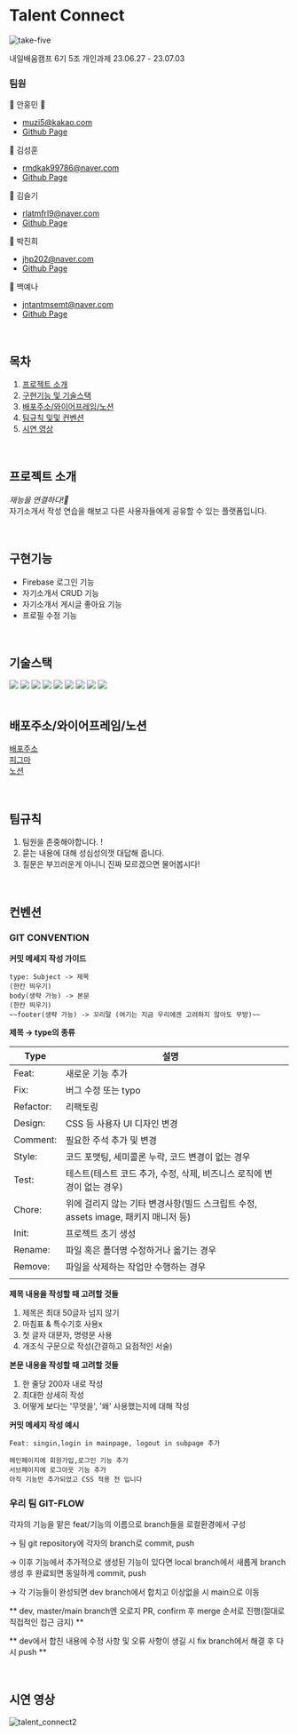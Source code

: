# Talent Connect
![take-five](https://github.com/kimseulgi-creator/TodoList/assets/78592995/f34ca3b5-4f98-4a18-82fb-c2440b567baf)

내일배움캠프 6기 5조 개인과제 23.06.27 - 23.07.03

### 팀원

📌 안홍민 **👑**
- muzi5@kakao.com
- [Github Page](https://github.com/muzi55)

📌 김성훈
- rmdkak99786@naver.com
- [Github Page](https://github.com/rmdkak)

📌 김슬기
- rlatmfrl9@naver.com
- [Github Page](https://github.com/kimseulgi-creator)

📌 박진희
- jhp202@naver.com
- [Github Page](https://github.com/ZINY020)

📌 백예나
- jntantmsemt@naver.com
- [Github Page](https://github.com/whybwhyd)

<br />

## 목차

1. [프로젝트 소개](#프로젝트-소개)
2. [구현기능 및 기술스택](#구현기능)
3. [배포주소/와이어프레임/노션](#배포주소/와이어프레임/노션)
5. [팀규칙 및및 컨벤션](#팀규칙)
6. [시연 영상](#시연-영상)


<br />

## 프로젝트 소개

*재능을 연결하다!🔗*<br />
자기소개서 작성 연습을 해보고 다른 사용자들에게 공유할 수 있는 플랫폼입니다.

<br />

## 구현기능

- Firebase 로그인 기능
- 자기소개서 CRUD 기능
- 자기소개서 게시글 좋아요 기능
- 프로필 수정 기능

<br />

## 기술스택

<div>
  <img src="https://img.shields.io/badge/javascript-F7DF1E?style=flat&logo=javascript&logoColor=white"/>
  <img src="https://img.shields.io/badge/react-61DAFB?style=flat&logo=react&logoColor=white"/>
  <img src="https://img.shields.io/badge/redux-764ABC?style=flat&logo=redux&logoColor=white" />
  <img src="https://img.shields.io/badge/firebase-FFCA28?style=flat&logo=firebase&logoColor=white" />
	<img src="https://img.shields.io/badge/styledcomponents-DB7093?style=flat&logo=styledcomponents&logoColor=white" />
  <img src="https://img.shields.io/badge/.ENV-ECD53F?style=flat&logo=dotenv&logoColor=white" />
	<img src="https://img.shields.io/badge/figma-F24E1E?style=flat&logo=figma&logoColor=white" />
	<img src="https://img.shields.io/badge/git-F05032?style=flat&logo=git&logoColor=white" />
	<img src="https://img.shields.io/badge/github-181717?style=flat&logo=github&logoColor=white" />
</div>

<br />

## 배포주소/와이어프레임/노션

[배포주소](https://take-five-nu.vercel.app/)<br />
[피그마](https://www.figma.com/file/wSCTcHfKxT2cn55fpiYT2A/Untitled?type=design&node-id=0%3A1&mode=design&t=YqQ3c2tqTji6Ircl-1/)<br />
[노션](https://www.notion.so/take-five-4c21411bacab425681030199b2efcbe4/)

<br />

## 팀규칙

1. 팀원을 존중해야합니다. !
2. 묻는 내용에 대해 성심성의껏 대답해 줍니다.
3. 질문은 부끄러운게 아니니 진짜 모르겠으면 물어봅시다!

<br />

## 컨벤션

### GIT CONVENTION

**커밋 메세지 작성 가이드**

```
type: Subject -> 제목
(한칸 띄우기)
body(생략 가능) -> 본문
(한칸 띄우기)
~~footer(생략 가능) -> 꼬리말 (여기는 지금 우리에겐 고려하지 않아도 무방)~~
```

**제목 → type의 종류**

| Type      | 설명                                                                               |     |
| --------- | ---------------------------------------------------------------------------------- | --- |
| Feat:     | 새로운 기능 추가                                                                   |     |
| Fix:      | 버그 수정 또는 typo                                                                |     |
| Refactor: | 리팩토링                                                                           |     |
| Design:   | CSS 등 사용자 UI 디자인 변경                                                       |     |
| Comment:  | 필요한 주석 추가 및 변경                                                           |     |
| Style:    | 코드 포맷팅, 세미콜론 누락, 코드 변경이 없는 경우                                  |     |
| Test:     | 테스트(테스트 코드 추가, 수정, 삭제, 비즈니스 로직에 변경이 없는 경우)             |     |
| Chore:    | 위에 걸리지 않는 기타 변경사항(빌드 스크립트 수정, assets image, 패키지 매니저 등) |     |
| Init:     | 프로젝트 초기 생성                                                                 |     |
| Rename:   | 파일 혹은 폴더명 수정하거나 옮기는 경우                                            |     |
| Remove:   | 파일을 삭제하는 작업만 수행하는 경우                                               |     |
|           |                                                                                    |     |

**제목 내용을 작성할 때 고려할 것들**

1. 제목은 최대 50글자 넘지 않기
2. 마침표 & 특수기호 사용x
3. 첫 글자 대문자, 명령문 사용
4. 개조식 구문으로 작성(간결하고 요점적인 서술)

**본문 내용을 작성할 때 고려할 것들**

1. 한 줄당 200자 내로 작성
2. 최대한 상세히 작성
3. 어떻게 보다는 '무엇을', '왜' 사용했는지에 대해 작성

**커밋 메세지 작성 예시**

```
Feat: singin,login in mainpage, logout in subpage 추가

메인페이지에 회원가입,로그인 기능 추가
서브페이지에 로그아웃 기능 추가
아직 기능만 추가되었고 CSS 적용 전 입니다
```

### 우리 팀 GIT-FLOW

각자의 기능을 맡은 feat/기능의 이름으로 branch들을 로컬환경에서 구성

→ 팀 git repository에 각자의 branch로 commit, push

→ 이후 기능에서 추가적으로 생성된 기능이 있다면 local branch에서 새롭게 branch 생성 후 완료되면 동일하게 commit, push

→ 각 기능들이 완성되면 dev branch에서 합치고 이상없을 시 main으로 이동

** dev, master/main branch엔 오로지 PR, confirm 후 merge 순서로 진행(절대로 직접적인 접근 금지) **

** dev에서 합친 내용에 수정 사항 및 오류 사항이 생길 시 fix branch에서 해결 후 다시 push **

<br />

## 시연 영상

![talent_connect2](https://github.com/kimseulgi-creator/TodoList/assets/78592995/2f2c6b59-35e5-4539-9d93-ab62c2bd2b3e)

